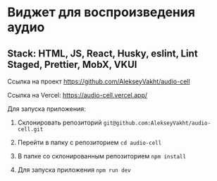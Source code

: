 # Виджет для воспроизведения аудио

## Stack: HTML, JS, React, Husky, eslint, Lint Staged, Prettier, MobX, VKUI

Ссылка на проект https://github.com/AlekseyVakht/audio-cell

Ссылка на Vercel: https://audio-cell.vercel.app/

Для запуска приложения:

1. Склонировать репозиторий `git@github.com:AlekseyVakht/audio-cell.git`

2. Перейти в папку с репозиторием `cd audio-cell`

3. В папке со склонированным репозиторием `npm install`

4. Для запуска приложения `npm run dev`
